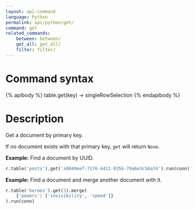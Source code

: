```yaml
---
layout: api-command
language: Python
permalink: api/python/get/
command: get
related_commands:
    between: between/
    get_all: get_all/
    filter: filter/
---
```


# Command syntax #

{% apibody %}
table.get(key) &rarr; singleRowSelection
{% endapibody %}

# Description #

Get a document by primary key.

If no document exists with that primary key, `get` will return `None`.

__Example:__ Find a document by UUID.

```py
r.table('posts').get('a9849eef-7176-4411-935b-79a6e3c56a74').run(conn)
```

__Example:__ Find a document and merge another document with it.

```py
r.table('heroes').get(3).merge(
    {'powers': ['invisibility', 'speed']}
).run(conn)
```
